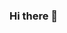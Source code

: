 ### Hi there 👋

<!--
**aasthasaxena217/aasthasaxena217** is a ✨ _special_ ✨ repository because its `README.md` (this file) appears on your GitHub profile.

Here are some ideas to get you started:

- 🔭 I’m currently working on C++,Python
- 🌱 I’m currently learning Django Develpopment
- 👯 I’m looking to collaborate on  Python, Django
- 🤔 I’m looking for help with Web Development
- 💬 Ask me about C++, Python and Web Development
- 📫 How to reach me: https://twitter.com/_AasthaSaxena and LinkedIn https://www.linkedin.com/in/aastha2/
- 😄 Pronouns: She,her
- ⚡ Fun fact: In spare time I used to dance and listen Music
-->
